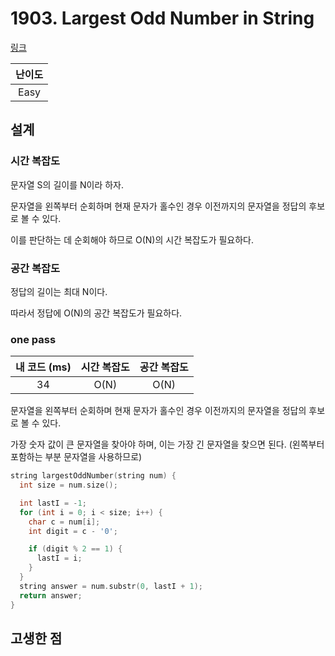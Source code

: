 # 1903. Largest Odd Number in String

[링크](https://leetcode.com/problems/largest-odd-number-in-string/)

| 난이도 |
| :----: |
|  Easy  |

## 설계

### 시간 복잡도

문자열 S의 길이를 N이라 하자.

문자열을 왼쪽부터 순회하며 현재 문자가 홀수인 경우 이전까지의 문자열을 정답의 후보로 볼 수 있다.

이를 판단하는 데 순회해야 하므로 O(N)의 시간 복잡도가 필요하다.

### 공간 복잡도

정답의 길이는 최대 N이다.

따라서 정답에 O(N)의 공간 복잡도가 필요하다.

### one pass

| 내 코드 (ms) | 시간 복잡도 | 공간 복잡도 |
| :----------: | :---------: | :---------: |
|      34      |    O(N)     |    O(N)     |

문자열을 왼쪽부터 순회하며 현재 문자가 홀수인 경우 이전까지의 문자열을 정답의 후보로 볼 수 있다.

가장 숫자 값이 큰 문자열을 찾아야 하며, 이는 가장 긴 문자열을 찾으면 된다. (왼쪽부터 포함하는 부분 문자열을 사용하므로)

```cpp
string largestOddNumber(string num) {
  int size = num.size();

  int lastI = -1;
  for (int i = 0; i < size; i++) {
    char c = num[i];
    int digit = c - '0';

    if (digit % 2 == 1) {
      lastI = i;
    }
  }
  string answer = num.substr(0, lastI + 1);
  return answer;
}
```

## 고생한 점

